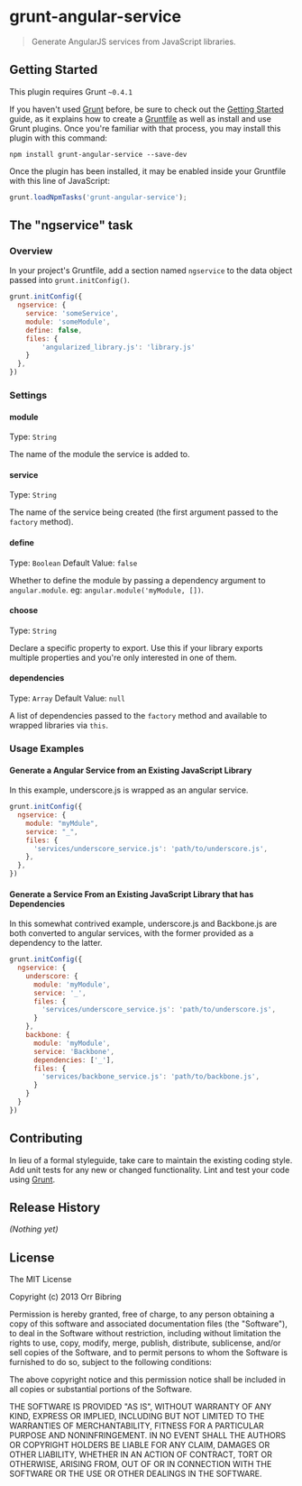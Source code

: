 # grunt-angular-service

> Generate AngularJS services from JavaScript libraries.

## Getting Started
This plugin requires Grunt `~0.4.1`

If you haven't used [Grunt](http://gruntjs.com/) before, be sure to check out the [Getting Started](http://gruntjs.com/getting-started) guide, as it explains how to create a [Gruntfile](http://gruntjs.com/sample-gruntfile) as well as install and use Grunt plugins. Once you're familiar with that process, you may install this plugin with this command:

```shell
npm install grunt-angular-service --save-dev
```

Once the plugin has been installed, it may be enabled inside your Gruntfile with this line of JavaScript:

```js
grunt.loadNpmTasks('grunt-angular-service');
```

## The "ngservice" task

### Overview
In your project's Gruntfile, add a section named `ngservice` to the data object passed into `grunt.initConfig()`.

```js
grunt.initConfig({
  ngservice: {
    service: 'someService',
    module: 'someModule',
    define: false,
    files: {
        'angularized_library.js': 'library.js'
    }
  },
})
```

### Settings

#### module
Type: `String`

The name of the module the service is added to.

#### service
Type: `String`

The name of the service being created (the first argument passed to the ```factory``` method).

#### define
Type: `Boolean` Default Value: ```false```

Whether to define the module by passing a dependency argument to ```angular.module```. eg: ```angular.module('myModule, [])```.

#### choose
Type: `String`

Declare a specific property to export. Use this if your library exports multiple properties
and you're only interested in one of them.


#### dependencies
Type: ```Array``` Default Value: ```null```

A list of dependencies passed to the ```factory``` method and available to wrapped libraries via ```this```.

### Usage Examples

#### Generate a Angular Service from an Existing JavaScript Library
In this example, underscore.js is wrapped as an angular service.
```js
grunt.initConfig({
  ngservice: {
    module: "myMdule",
    service: "_",
    files: {
      'services/underscore_service.js': 'path/to/underscore.js',
    },
  },
})
```

#### Generate a Service From an Existing JavaScript Library that has Dependencies
In this somewhat contrived example, underscore.js and Backbone.js are both converted to angular services, with the former provided as a dependency to the latter.

```js
grunt.initConfig({
  ngservice: {
    underscore: {
      module: 'myModule',
      service: '_',
      files: {
        'services/underscore_service.js': 'path/to/underscore.js',
      }
    },
    backbone: {
      module: 'myModule',
      service: 'Backbone',
      dependencies: ['_'],
      files: {
        'services/backbone_service.js': 'path/to/backbone.js',
      }
    }
  }
})
```

## Contributing
In lieu of a formal styleguide, take care to maintain the existing coding style. Add unit tests for any new or changed functionality. Lint and test your code using [Grunt](http://gruntjs.com/).

## Release History
_(Nothing yet)_

## License
The MIT License

Copyright (c) 2013 Orr Bibring

Permission is hereby granted, free of charge, to any person obtaining a copy of this software and associated documentation files (the "Software"), to deal in the Software without restriction, including without limitation the rights to use, copy, modify, merge, publish, distribute, sublicense, and/or sell copies of the Software, and to permit persons to whom the Software is furnished to do so, subject to the following conditions:

The above copyright notice and this permission notice shall be included in all copies or substantial portions of the Software.

THE SOFTWARE IS PROVIDED "AS IS", WITHOUT WARRANTY OF ANY KIND, EXPRESS OR IMPLIED, INCLUDING BUT NOT LIMITED TO THE WARRANTIES OF MERCHANTABILITY, FITNESS FOR A PARTICULAR PURPOSE AND NONINFRINGEMENT. IN NO EVENT SHALL THE AUTHORS OR COPYRIGHT HOLDERS BE LIABLE FOR ANY CLAIM, DAMAGES OR OTHER LIABILITY, WHETHER IN AN ACTION OF CONTRACT, TORT OR OTHERWISE, ARISING FROM, OUT OF OR IN CONNECTION WITH THE SOFTWARE OR THE USE OR OTHER DEALINGS IN THE SOFTWARE.
